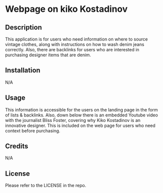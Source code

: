 # Webpage on kiko Kostadinov

## Description

This application is for users who need information on where to source vintage clothes, along with instructions on how to wash denim jeans correctly. Also, there are backlinks for users who are interested in purchasing designer items that are denim.  

## Installation

N/A

## Usage

This information is accessible for the users on the landing page in the form of lists & backlinks. Also, down below there is an embedded Youtube video with the journalist Bliss Foster, covering why Kiko Kostadinov is an innovative designer. This is included on the web page for users who need context before purchasing.

## Credits

N/A

## License

Please refer to the LICENSE in the repo.
